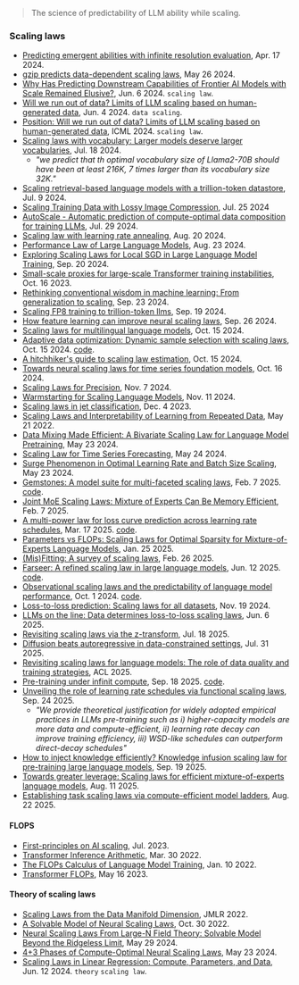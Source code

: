 
> The science of predictability of LLM ability while scaling.

### Scaling laws

- [Predicting emergent abilities with infinite resolution evaluation](https://arxiv.org/pdf/2310.03262), Apr. 17 2024.
- [gzip predicts data-dependent scaling laws](https://arxiv.org/pdf/2405.16684), May 26 2024.
- [Why Has Predicting Downstream Capabilities of Frontier AI Models with Scale Remained Elusive?](https://arxiv.org/pdf/2406.04391), Jun. 6 2024. `scaling law`.
- [Will we run out of data? Limits of LLM scaling based on human-generated data](https://arxiv.org/pdf/2211.04325), Jun. 4 2024. `data scaling`.
- [Position: Will we run out of data? Limits of LLM scaling based on human-generated data](https://openreview.net/pdf?id=ViZcgDQjyG), ICML 2024. `scaling law`.
- [Scaling laws with vocabulary: Larger models deserve larger vocabularies](https://arxiv.org/pdf/2407.13623), Jul. 18 2024.
  - _"we predict that th optimal vocabulary size of Llama2-70B should have been at least 216K, 7 times larger than its vocabulary size 32K."_
- [Scaling retrieval-based language models with a trillion-token datastore](https://arxiv.org/pdf/2407.12854), Jul. 9 2024.
- [Scaling Training Data with Lossy Image Compression](https://arxiv.org/pdf/2407.17954), Jul. 25 2024
- [AutoScale - Automatic prediction of compute-optimal data composition for training LLMs](https://arxiv.org/pdf/2407.20177), Jul. 29 2024.
- [Scaling law with learning rate annealing](https://arxiv.org/pdf/2408.11029), Aug. 20 2024.
- [Performance Law of Large Language Models](https://arxiv.org/pdf/2408.09895), Aug. 23 2024.
- [Exploring Scaling Laws for Local SGD in Large Language Model Training](https://arxiv.org/pdf/2409.13198), Sep. 20 2024.
- [Small-scale proxies for large-scale Transformer training instabilities](https://arxiv.org/pdf/2309.14322), Oct. 16 2023.
- [Rethinking conventional wisdom in machine learning: From generalization to scaling](https://arxiv.org/abs/2409.15156), Sep. 23 2024.
- [Scaling FP8 training to trillion-token llms](https://arxiv.org/pdf/2409.12517), Sep. 19 2024.
- [How feature learning can improve neural scaling laws](https://arxiv.org/pdf/2409.17858), Sep. 26 2024.
- [Scaling laws for multilingual language models](https://arxiv.org/pdf/2410.12883), Oct. 15 2024.
- [Adaptive data optimization: Dynamic sample selection with scaling laws](https://arxiv.org/pdf/2410.11820), Oct. 15 2024. [code](https://github.com/yidingjiang/ado).
- [A hitchhiker's guide to scaling law estimation](https://arxiv.org/pdf/2410.11840), Oct. 15 2024.
- [Towards neural scaling laws for time series foundation models](https://arxiv.org/pdf/2410.12360), Oct. 16 2024.
- [Scaling Laws for Precision](https://arxiv.org/pdf/2411.04330), Nov. 7 2024.
- [Warmstarting for Scaling Language Models](https://arxiv.org/pdf/2411.07340), Nov. 11 2024.
- [Scaling laws in jet classification](https://arxiv.org/pdf/2312.02264), Dec. 4 2023.
- [Scaling Laws and Interpretability of Learning from Repeated Data](https://arxiv.org/pdf/2205.10487), May 21 2022.
- [Data Mixing Made Efficient: A Bivariate Scaling Law for Language Model Pretraining](https://arxiv.org/pdf/2405.14908), May 23 2024.
- [Scaling Law for Time Series Forecasting](https://arxiv.org/pdf/2405.15124), May 24 2024.
- [Surge Phenomenon in Optimal Learning Rate and Batch Size Scaling](https://arxiv.org/pdf/2405.14578v1), May 23 2024.
- [Gemstones: A model suite for multi-faceted scaling laws](https://arxiv.org/pdf/2502.06857), Feb. 7 2025. [code](https://github.com/mcleish7/gemstone-scaling-laws).
- [Joint MoE Scaling Laws: Mixture of Experts Can Be Memory Efficient](https://arxiv.org/pdf/2502.05172), Feb. 7 2025.
- [A multi-power law for loss curve prediction across learning rate schedules](https://arxiv.org/pdf/2503.12811), Mar. 17 2025. [code](https://github.com/thu-yao-01-luo/MultiPowerLaw).
- [Parameters vs FLOPs: Scaling Laws for Optimal Sparsity for Mixture-of-Experts Language Models](https://arxiv.org/pdf/2501.12370), Jan. 25 2025.
- [(Mis)Fitting: A survey of scaling laws](https://arxiv.org/pdf/2502.18969), Feb. 26 2025.
- [Farseer: A refined scaling law in large language models](https://arxiv.org/pdf/2506.10972), Jun. 12 2025. [code](https://github.com/Farseer-Scaling-Law/Farseer).
- [Observational scaling laws and the predictability of language model performance](https://arxiv.org/pdf/2405.10938), Oct. 1 2024. [code](https://github.com/ryoungj/ObsScaling).
- [Loss-to-loss prediction: Scaling laws for all datasets](https://arxiv.org/pdf/2411.12925), Nov. 19 2024.
- [LLMs on the line: Data determines loss-to-loss scaling laws](https://arxiv.org/pdf/2502.12120), Jun. 6 2025.
- [Revisiting scaling laws via the z-transform](https://francisbach.com/z-transform/), Jul. 18 2025.
- [Diffusion beats autoregressive in data-constrained settings](https://arxiv.org/pdf/2507.15857), Jul. 31 2025.
- [Revisiting scaling laws for language models: The role of data quality and training strategies](https://aclanthology.org/2025.acl-long.1163.pdf), ACL 2025.
- [Pre-training under infinit compute](https://arxiv.org/pdf/2509.14786), Sep. 18 2025. [code](https://github.com/marin-community/marin/tree/suhas/data-efficiency).
- [Unveiling the role of learning rate schedules via functional scaling laws](https://arxiv.org/pdf/2509.19189), Sep. 24 2025.
  - _"We provide theoretical justification for widely adopted empirical practices in LLMs pre-training such as i) higher-capacity models are more data and compute-efficient, ii) learning rate decay can improve training efficiency, iii) WSD-like schedules can outperform direct-decay schedules"_
- [How to inject knowledge efficiently? Knowledge infusion scaling law for pre-training large language models](https://arxiv.org/pdf/2509.19371), Sep. 19 2025.
- [Towards greater leverage: Scaling laws for efficient mixture-of-experts language models](https://arxiv.org/pdf/2507.17702), Aug. 11 2025.
- [Establishing task scaling laws via compute-efficient model ladders](https://arxiv.org/pdf/2412.04403), Aug. 22 2025.

#### FLOPS

- [First-principles on AI scaling](https://dynomight.net/scaling/), Jul. 2023.
- [Transformer Inference Arithmetic](https://kipp.ly/transformer-inference-arithmetic/), Mar. 30 2022.
- [The FLOPs Calculus of Language Model Training](https://medium.com/@dzmitrybahdanau/the-flops-calculus-of-language-model-training-3b19c1f025e4), Jan. 10 2022.
- [Transformer FLOPs](https://www.adamcasson.com/posts/transformer-flops), May 16 2023.

#### Theory of scaling laws

- [Scaling Laws from the Data Manifold Dimension](https://jmlr.csail.mit.edu/papers/volume23/20-1111/20-1111.pdf), JMLR 2022.
- [A Solvable Model of Neural Scaling Laws](https://arxiv.org/pdf/2210.16859), Oct. 30 2022.
- [Neural Scaling Laws From Large-N Field Theory: Solvable Model Beyond the Ridgeless Limit](https://arxiv.org/pdf/2405.19398), May 29 2024.
- [4+3 Phases of Compute-Optimal Neural Scaling Laws](https://arxiv.org/pdf/2405.15074), May 23 2024.
- [Scaling Laws in Linear Regression: Compute, Parameters, and Data](https://arxiv.org/abs/2406.08466), Jun. 12 2024. `theory` `scaling law`.


